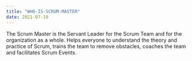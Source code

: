 ```yaml
---
title: "WHO-IS-SCRUM-MASTER"
date: 2021-07-19
---
```


The Scrum Master is the Servant Leader for the Scrum Team and for the organization as a whole. Helps everyone to understand the theory and practice of Scrum, trains the team to remove obstacles, coaches the team and facilitates Scrum Events.
